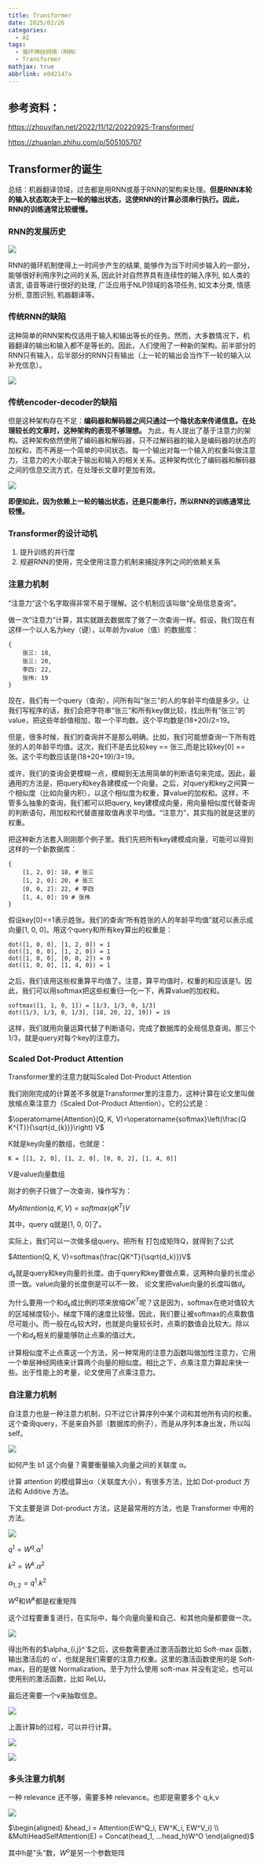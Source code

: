 ```yaml
---
title: Transformer
date: 2025/02/26
categories:
  - AI
tags:
  - 循环神经网络（RNN）
  - Transformer
mathjax: true
abbrlink: e0d2147a
---
```


## 参考资料：

https://zhouyifan.net/2022/11/12/20220925-Transformer/

https://zhuanlan.zhihu.com/p/505105707


## Transformer的诞生

总结：机器翻译领域，过去都是用RNN或基于RNN的架构来处理。**但是RNN本轮的输入状态取决于上一轮的输出状态，这使RNN的计算必须串行执行。因此，RNN的训练通常比较缓慢。**

### RNN的发展历史

![](https://cdn.jsdelivr.net/gh/gaofeng-lin/picture_bed/img1/v2-71652d6a1eee9def631c18ea5e3c7605_r.jpg)

RNN的循环机制使得上一时间步产生的结果, 能够作为当下时间步输入的一部分，能够很好利用序列之间的关系, 因此针对自然界具有连续性的输入序列, 如人类的语言, 语音等进行很好的处理, 广泛应用于NLP领域的各项任务, 如文本分类, 情感分析, 意图识别, 机器翻译等。

### 传统RNN的缺陷

这种简单的RNN架构仅适用于输入和输出等长的任务。然而，大多数情况下，机器翻译的输出和输入都不是等长的。因此，人们使用了一种新的架构。前半部分的RNN只有输入，后半部分的RNN只有输出（上一轮的输出会当作下一轮的输入以补充信息）。

![](https://cdn.jsdelivr.net/gh/gaofeng-lin/picture_bed/img1/encoder-decoder-rnn.jpg)

### 传统encoder-decoder的缺陷


但是这种架构存在不足：**编码器和解码器之间只通过一个隐状态来传递信息。在处理较长的文章时，这种架构的表现不够理想。**
为此，有人提出了基于注意力的架构。这种架构依然使用了编码器和解码器，只不过解码器的输入是编码器的状态的加权和，而不再是一个简单的中间状态。每一个输出对每一个输入的权重叫做注意力，注意力的大小取决于输出和输入的相关关系。这种架构优化了编码器和解码器之间的信息交流方式，在处理长文章时更加有效。

![](https://cdn.jsdelivr.net/gh/gaofeng-lin/picture_bed/img1/%E6%B3%A8%E6%84%8F%E5%8A%9B%E5%9B%BE.jpg)

**即便如此，因为依赖上一轮的输出状态，还是只能串行，所以RNN的训练通常比较慢。**

### Transformer的设计动机

1. 提升训练的并行度
2. 规避RNN的使用，完全使用注意力机制来捕捉序列之间的依赖关系

### 注意力机制

“注意力“这个名字取得非常不易于理解。这个机制应该叫做“全局信息查询”。

做一次“注意力”计算，其实就跟去数据库了做了一次查询一样。假设，我们现在有这样一个以人名为key（键），以年龄为value（值）的数据库：

```
{
    张三: 18,
    张三: 20,
    李四: 22,
    张伟: 19
}
```

现在，我们有一个query（查询），问所有叫“张三”的人的年龄平均值是多少。让我们写程序的话，我们会把字符串“张三”和所有key做比较，找出所有“张三”的value，把这些年龄值相加，取一个平均数。这个平均数是(18+20)/2=19。

但是，很多时候，我们的查询并不是那么明确。比如，我们可能想查询一下所有姓张的人的年龄平均值。这次，我们不是去比较key == 张三,而是比较key[0] == 张。这个平均数应该是(18+20+19)/3=19。

或许，我们的查询会更模糊一点，模糊到无法用简单的判断语句来完成。因此，最通用的方法是，把query和key各建模成一个向量。之后，对query和key之间算一个相似度（比如向量内积），以这个相似度为权重，算value的加权和。这样，不管多么抽象的查询，我们都可以把query, key建模成向量，用向量相似度代替查询的判断语句，用加权和代替直接取值再求平均值。“注意力”，其实指的就是这里的权重。

把这种新方法套入刚刚那个例子里。我们先把所有key建模成向量，可能可以得到这样的一个新数据库：

```
{
    [1, 2, 0]: 18, # 张三
    [1, 2, 0]: 20, # 张三 
    [0, 0, 2]: 22, # 李四
    [1, 4, 0]: 19 # 张伟 
}
```

假设key[0]==1表示姓张。我们的查询“所有姓张的人的年龄平均值”就可以表示成向量[1, 0, 0]。用这个query和所有key算出的权重是：

```
dot([1, 0, 0], [1, 2, 0]) = 1
dot([1, 0, 0], [1, 2, 0]) = 1
dot([1, 0, 0], [0, 0, 2]) = 0
dot([1, 0, 0], [1, 4, 0]) = 1
```

之后，我们该用这些权重算平均值了。注意，算平均值时，权重的和应该是1。因此，我们可以用softmax把这些权重归一化一下，再算value的加权和。

```
softmax([1, 1, 0, 1]) = [1/3, 1/3, 0, 1/3]
dot([1/3, 1/3, 0, 1/3], [18, 20, 22, 19]) = 19
```

这样，我们就用向量运算代替了判断语句，完成了数据库的全局信息查询。那三个1/3，就是query对每个key的注意力。



### Scaled Dot-Product Attention

Transformer里的注意力就叫Scaled Dot-Product Attention

我们刚刚完成的计算差不多就是Transformer里的注意力，这种计算在论文里叫做放缩点乘注意力（Scaled Dot-Product Attention）。它的公式是：

$\operatorname{Attention}(Q, K, V)=\operatorname{softmax}\left(\frac{Q K^{T}}{\sqrt{d_{k}}}\right) V$

K就是key向量的数组，也就是：

```
K = [[1, 2, 0], [1, 2, 0], [0, 0, 2], [1, 4, 0]] 
```

V是value向量数组

刚才的例子只做了一次查询，操作写为：

$MyAttention(q, K, V)=softmax(qK^T)V$

其中，query q就是[1, 0, 0]了。


实际上，我们可以一次做多组query。把所有
打包成矩阵Q，就得到了公式

$Attention(Q, K, V)=softmax(\frac{QK^T}{\sqrt{d_k}})V$

$d_k$就是query和key向量的长度。由于query和key要做点乘，这两种向量的长度必须一致。value向量的长度倒是可以不一致，
论文里把value向量的长度叫做$d_v$


为什么要用一个和$d_k$成比例的项来放缩$QK^T$呢？这是因为，softmax在绝对值较大的区域梯度较小，梯度下降的速度比较慢。因此，我们要让被softmax的点乘数值尽可能小。而一般在$d_k$较大时，也就是向量较长时，点乘的数值会比较大。除以一个和$d_k$相关的量能够防止点乘的值过大。

计算相似度不止点乘这一个方法，另一种常用的注意力函数叫做加性注意力，它用一个单层神经网络来计算两个向量的相似度。相比之下，点乘注意力算起来快一些。出于性能上的考量，论文使用了点乘注意力。

### 自注意力机制

自注意力也是一种注意力机制，只不过它计算序列中某个词和其他所有词的权重。
这个查询query，不是来自外部（数据库的例子），而是从序列本身出发，所以叫self。


![](https://cdn.jsdelivr.net/gh/gaofeng-lin/picture_bed/img1/v2-c2dce4bd78f5bce82ded5757f56dc0a7_1440w.jpg)

如何产生 b1 这个向量？需要衡量输入向量之间的关联度 α。

计算 attention 的模组算出α（关联度大小），有很多方法，比如 Dot-product 方法和 Additive 方法。

下文主要是讲 Dot-product 方法，这是最常用的方法，也是 Transformer 中用的方法。

![](https://cdn.jsdelivr.net/gh/gaofeng-lin/picture_bed/img1/v2-e6121217c9a613c99ba4830a96302758_1440w.jpg)

$q^1=W^q . \alpha^1$

$k^2=W^k . \alpha^2$

$\alpha_{1,2}=q^1 . k^2$

$W^q$和$W^k$都是权重矩阵

这个过程要重复进行，在实际中，每个向量向量和自己、和其他向量都要做一次。

![](https://cdn.jsdelivr.net/gh/gaofeng-lin/picture_bed/img1/v2-39b7e423ba3bfe911b907c4765768b41_1440w.jpg)

得出所有的$\alpha_{i,j}^`$之后，这些数需要通过激活函数比如 Soft-max 函数，输出激活后的 α'，也就是我们需要的注意力权重。这里的激活函数使用的是 Soft-max，目的是做 Normalization。至于为什么使用 soft-max 并没有定论，也可以使用别的激活函数，比如 ReLU。

最后还需要一个v来抽取信息。


![](https://cdn.jsdelivr.net/gh/gaofeng-lin/picture_bed/img1/v2-f28102dcc1812a8784981a0da494dad8_1440w.jpg)

上面计算b的过程，可以并行计算。

![](https://cdn.jsdelivr.net/gh/gaofeng-lin/picture_bed/img1/v2-b8409fc56a03ee56f5ae2eda988ebc20_1440w.jpg)

![](https://cdn.jsdelivr.net/gh/gaofeng-lin/picture_bed/img1/v2-d70be2b5a56ab773f798d5da2615713e_1440w.jpg)

### 多头注意力机制

一种 relevance 还不够，需要多种 relevance。也即是需要多个 q,k,v

![](https://cdn.jsdelivr.net/gh/gaofeng-lin/picture_bed/img1/v2-fb5641b01ecfbe5c540c60a5ba10e6e8_1440w.jpg)

$\begin{aligned}
&head_i = Attention(EW^Q_i, EW^K_i, EW^V_i) \\
&MultiHeadSelfAttention(E) = Concat(head_1, ...head_h)W^O
\end{aligned}$

其中h是”头“数，$W^o$是另一个参数矩阵
